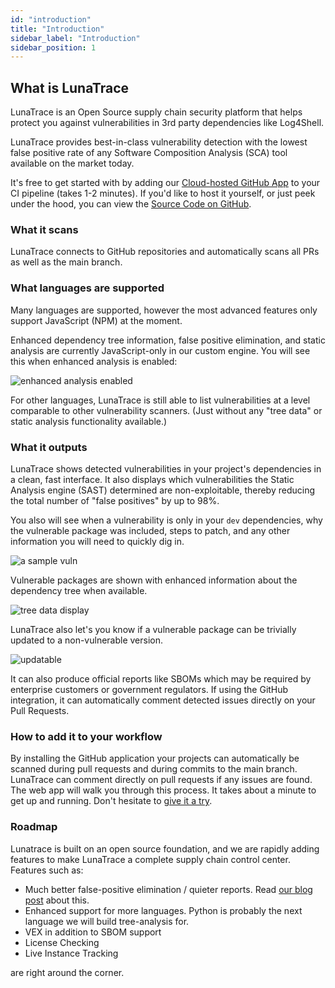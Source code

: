 ```yaml
---
id: "introduction"
title: "Introduction"
sidebar_label: "Introduction"
sidebar_position: 1
---
```


<!--
  ~ Copyright by LunaSec (owned by Refinery Labs, Inc)
  ~
  ~ Licensed under the Creative Commons Attribution-ShareAlike 4.0 International
  ~ (the "License"); you may not use this file except in compliance with the
  ~ License. You may obtain a copy of the License at
  ~
  ~ https://creativecommons.org/licenses/by-sa/4.0/legalcode
  ~
  ~ See the License for the specific language governing permissions and
  ~ limitations under the License.
  ~
-->

## What is LunaTrace

LunaTrace is an Open Source supply chain security platform that helps protect you against vulnerabilities in 3rd party dependencies like Log4Shell.

LunaTrace provides best-in-class vulnerability detection with the lowest false positive rate of any Software Composition Analysis (SCA) tool available on the market today.

It's free to get started with by adding our [Cloud-hosted GitHub App](https://lunatrace.lunasec.io) to your CI pipeline (takes 1-2 minutes). If you'd like to host it yourself, or just peek under the hood, you can view the [Source Code on GitHub](https://github.com/lunasec-io/lunasec).

### What it scans

LunaTrace connects to GitHub repositories and automatically scans all PRs as well as the main branch.

### What languages are supported

Many languages are supported, however the most advanced features only support JavaScript (NPM) at the moment.

Enhanced 
dependency tree information, false positive elimination, and static analysis are currently JavaScript-only in 
our custom engine. You will see this when enhanced analysis is enabled:

![enhanced analysis enabled](/img/enhanced-tree-data-icon.png)

For other languages, LunaTrace is still able to list vulnerabilities at a level comparable to 
other vulnerability scanners. (Just without any "tree data" or static analysis functionality available.)

### What it outputs

LunaTrace shows detected vulnerabilities in your
project's dependencies in a clean, fast interface.  It also displays which vulnerabilities the Static Analysis engine (SAST) determined are non-exploitable, thereby reducing the total number of "false positives" by up to 98%.

You also will see when a vulnerability is only in your `dev` dependencies, why the vulnerable package was included, steps to patch, and any other 
information you will need to quickly dig in.

![a sample vuln](/img/vuln-result-hover.png)

Vulnerable packages are shown with enhanced information about the dependency tree when available.

![tree data display](/img/tree.png)


LunaTrace also let's you know if a vulnerable package can be 
trivially updated to a non-vulnerable version.

![updatable](/img/trivially-updatable.png)


It can also produce official reports like SBOMs which may be required by enterprise customers or
government regulators. If using the GitHub integration, it can automatically comment detected issues directly on your Pull Requests.

### How to add it to your workflow
 By installing
the GitHub application your projects can automatically be scanned during pull requests and during commits to the main
branch. LunaTrace can comment directly on pull requests if any issues are found. The web app will walk you through 
 this process.  It takes about a minute to get up and running. Don't hesitate to [give it a try](https://lunatrace.lunasec.io).

[//]: # (The second way to integrate LunaTrace is with the [LunaTrace CLI]&#40;https://github.com/lunasec-io/lunasec/releases&#41;. By adding this CLI to your CI scripts, you get more)

[//]: # (fine-grain control and additional capability, such as the ability to scan built artifacts such as containers, and built)

[//]: # (files that wouldn't usually be committed to git. Scanning a container gives LunaTrace the most complete picture possible of your code and how it is being run. Simply go to "Secrets and Keys" in your project on LunaTrace and follow the instructions to pass the secret into the CLI. )

### Roadmap
Lunatrace is built on an open source foundation, and we are rapidly adding features to make LunaTrace a complete
supply chain control center. Features such as:
* Much better false-positive elimination / quieter reports. Read [our blog post](/docs/blog/the-issue-with-vuln-scanners/) about this.
* Enhanced support for more languages. Python is probably the next language we will build tree-analysis for.
* VEX in addition to SBOM support
* License Checking
* Live Instance Tracking

are right around the corner.
